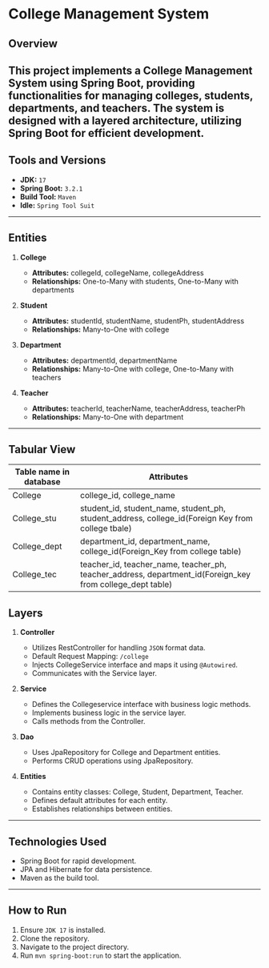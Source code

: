 # College Management System

## Overview
**This project implements a College Management System using Spring Boot, providing functionalities for managing colleges, students, departments, and teachers. The system is designed with a layered architecture, utilizing Spring Boot for efficient development.**
---

## Tools and Versions
- **JDK:** `17`
- **Spring Boot:** `3.2.1`
- **Build Tool:** `Maven`
- **Idle:** `Spring Tool Suit`
---
## Entities
1. **College**
   - **Attributes:** collegeId, collegeName, collegeAddress
   - **Relationships:** One-to-Many with students, One-to-Many with departments

2. **Student**
   - **Attributes:** studentId, studentName, studentPh, studentAddress
   - **Relationships:** Many-to-One with college

3. **Department**
   - **Attributes:** departmentId, departmentName
   - **Relationships:** Many-to-One with college, One-to-Many with teachers

4. **Teacher**
   - **Attributes:** teacherId, teacherName, teacherAddress, teacherPh
   - **Relationships:** Many-to-One with department
---
## Tabular View
Table name in database | Attributes 
 ------------ | ------------- 
College | college_id, college_name 
College_stu | student_id, student_name, student_ph, student_address, college_id(Foreign Key from college tbale)
College_dept | department_id, department_name, college_id(Foreign_Key from college table)
College_tec | teacher_id, teacher_name, teacher_ph, teacher_address, department_id(Foreign_key from college_dept table) 




## Layers
1. **Controller**
   - Utilizes RestController for handling `JSON` format data.
   - Default Request Mapping: `/college`
   - Injects CollegeService interface and maps it using `@Autowired`.
   - Communicates with the Service layer.

2. **Service**
   - Defines the Collegeservice interface with business logic methods.
   - Implements business logic in the service layer.
   - Calls methods from the Controller.

3. **Dao**
   - Uses JpaRepository for College and Department entities.
   - Performs CRUD operations using JpaRepository.
   
4. **Entities**
   - Contains entity classes: College, Student, Department, Teacher.
   - Defines default attributes for each entity.
   - Establishes relationships between entities.
---
## Technologies Used
- Spring Boot for rapid development.
- JPA and Hibernate for data persistence.
- Maven as the build tool.
---
## How to Run
1. Ensure `JDK 17` is installed.
2. Clone the repository.
3. Navigate to the project directory.
4. Run `mvn spring-boot:run` to start the application.
